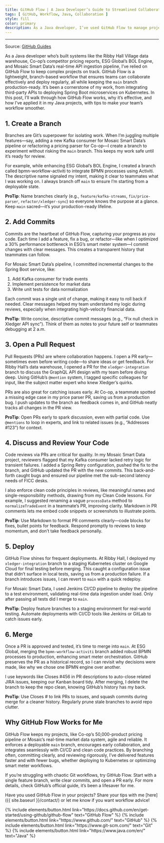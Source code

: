 ```yaml
---
title: GitHub Flow | A Java Developer’s Guide to Streamlined Collaboration
tags: [ GitHub, Workflow, Java, Collaboration ]
style: fill
color: primary
description: As a Java developer, I’ve used GitHub Flow to manage projects like Mosaic Smart Data’s real-time API pipeline. Here’s how its branch-based workflow keeps teams productive and code deployable.
---
```


---
Source: [GitHub Guides](https://docs.github.com/en/get-started/using-github/github-flow)

As a Java developer who’s built systems like the Ribby Hall Village data warehouse, Co-op’s competitor pricing reports,
ESG Global’s BOL Engine, and Mosaic Smart Data’s real-time API ingestion pipeline, I’ve relied on GitHub Flow to keep
complex projects on track. GitHub Flow is a lightweight, branch-based workflow that ensures teams can collaborate
effectively and deploy regularly, all while keeping the `main` branch production-ready. It’s been a cornerstone of my
work, from integrating third-party APIs to deploying Spring Boot microservices on Kubernetes. In this post, I’ll walk
through how GitHub Flow works, why it’s effective, and how I’ve applied it in my Java projects, with tips to make your
team’s workflow smoother.

## 1. Create a Branch

Branches are Git’s superpower for isolating work. When I’m juggling multiple features—say, adding a new Kafka consumer
for Mosaic Smart Data’s pipeline or refactoring a pricing parser for Co-op—I create a branch to experiment without
risking the `main` branch. This keeps my work safe until it’s ready for review.

For example, while enhancing ESG Global’s BOL Engine, I created a branch called bpmn-workflow-activiti to integrate BPMN
processes using Activiti. The descriptive name signaled my intent, making it clear to teammates what I was working on. I
always branch off `main` to ensure I’m starting from a deployable state.

**ProTip**: Name branches clearly (e.g., `feature/kafka-streams`, `fix/price-parser`, `refactor/xledger-sync`) so
everyone knows the purpose at a glance. Keep `main` sacred—it’s your production-ready lifeline.

## 2. Add Commits

Commits are the heartbeat of GitHub Flow, capturing your progress as you code. Each time I add a feature, fix a bug, or
refactor—like when I optimized a 30% performance bottleneck in ESG’s smart meter system—I commit changes with clear
messages. This creates a transparent history that teammates can follow.

For Mosaic Smart Data’s pipeline, I committed incremental changes to the Spring Boot service, like:

1. Add Kafka consumer for trade events
2. Implement persistence for market data
3. Write unit tests for data normalization

Each commit was a single unit of change, making it easy to roll back if needed. Clear messages helped my team understand
my logic during reviews, especially when integrating high-velocity financial data.

**ProTip**: Write concise, descriptive commit messages (e.g., “Fix null check in Xledger API sync”). Think of them as
notes to your future self or teammates debugging at 2 a.m.

## 3. Open a Pull Request

Pull Requests (PRs) are where collaboration happens. I open a PR early—sometimes even before writing code—to share ideas
or get feedback. For Ribby Hall’s data warehouse, I opened a PR for the `xledger-integration` branch to discuss the
GraphQL API design with my team before diving deep. Using GitHub’s `@mention` system, I tagged specific colleagues for
input, like the subject matter expert who knew Xledger’s quirks.

PRs are also great for catching issues early. At Co-op, a teammate spotted a missing edge case in my price parser PR,
saving us from a production bug. I push updates to the branch as feedback comes in, and GitHub neatly tracks all changes
in the PR view.

**ProTip**: Open PRs early to spark discussion, even with partial code. Use `@mentions` to loop in experts, and link to
related issues (e.g., “Addresses #123”) for context.

## 4. Discuss and Review Your Code

Code reviews via PRs are critical for quality. In my Mosaic Smart Data project, reviewers flagged that my Kafka consumer
lacked retry logic for transient failures. I added a Spring Retry configuration, pushed the fix to the branch, and
GitHub updated the PR with the new commits. This back-and-forth caught bugs and ensured our pipeline met the sub-second
latency needs of FICC desks.

I also enforce clean code principles in reviews, like meaningful names and single-responsibility methods, drawing from
my Clean Code lessons. For example, I suggested renaming a vague `processData` method to `normalizeTradeEvent` in a
teammate’s PR, improving clarity. Markdown in PR comments lets me embed code snippets or screenshots to illustrate
points.

**ProTip**: Use Markdown to format PR comments clearly—code blocks for fixes, bullet points for feedback. Respond
promptly to reviews to keep momentum, and don’t take feedback personally.

## 5. Deploy

GitHub Flow shines for frequent deployments. At Ribby Hall, I deployed my `xledger-integration` branch to a staging
Kubernetes cluster on Google Cloud for final testing before merging. This caught a configuration issue that didn’t
surface in local tests, saving us from a production failure. If a branch introduces issues, I can revert to `main` with
a quick redeploy.

For Mosaic Smart Data, I used Jenkins CI/CD pipeline to deploy the pipeline to a test environment, validating real-time
data ingestion under load. Only after passing all tests did I merge to `main`.

**ProTip**: Deploy feature branches to a staging environment for real-world testing. Automate deployments with CI/CD
tools like Jenkins or GitLab to catch issues early.

## 6. Merge

Once a PR is approved and tested, it’s time to merge into `main`. At ESG Global, merging the `bpmn-workflow-activiti`
branch added robust BPMN processes to production, enhancing smart meter orchestration. GitHub preserves the PR as a
historical record, so I can revisit why decisions were made, like why we chose one BPMN engine over another.

I use keywords like Closes #456 in PR descriptions to auto-close related JIRA issues, keeping our Kanban board tidy.
After merging, I delete the branch to keep the repo clean, knowing GitHub’s history has my back.

**ProTip**: Use Closes #<issue> to link PRs to issues, and squash commits during merge for a cleaner history. Regularly
prune stale branches to avoid repo clutter.

## Why GitHub Flow Works for Me

GitHub Flow keeps my projects, like Co-op’s 50,000-product pricing pipeline or Mosaic’s real-time market data
system, agile and reliable. It enforces a deployable `main` branch, encourages early collaboration, and integrates
seamlessly with CI/CD and clean code practices. By branching often, committing clearly, and reviewing rigorously, I’ve
delivered features faster and with fewer bugs, whether deploying to Kubernetes or optimizing smart meter workflows.

If you’re struggling with chaotic Git workflows, try GitHub Flow. Start with a single feature branch, write clear
commits, and open a PR early. For more details, check GitHub’s official guide, it’s been a lifesaver for me.

Have you used GitHub Flow in your projects? Share your tips with me [here]({{ site.baseurl }}/contact/) or let me know
if you want workflow advice!

<p class="text-center">
{% include elements/button.html
link="https://docs.github.com/en/get-started/using-github/github-flow" text="GitHub Flow" %}
{% include elements/button.html link="https://www.github.com/" text="GitHub" %}
{% include elements/button.html link="https://www.git-scm.com/" text="Git" %}
{% include elements/button.html link="https://www.java.com/en/" text="Java" %}
</p>